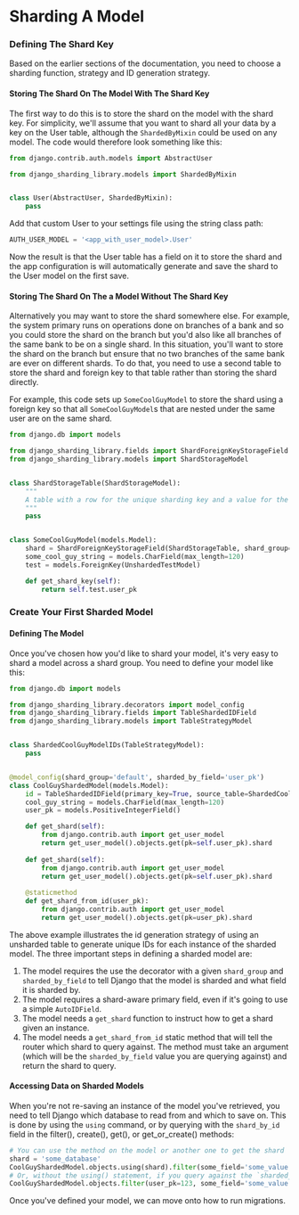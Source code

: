 # Sharding A Model

### Defining The Shard Key

Based on the earlier sections of the documentation, you need to choose a sharding function, strategy and ID generation strategy. 

#### Storing The Shard On The Model With The Shard Key

The first way to do this is to store the shard on the model with the shard key. For simplicity, we'll assume that you want to shard all your data by a key on the User table, although the `ShardedByMixin` could be used on any model. The code would therefore look something like this:

```python
from django.contrib.auth.models import AbstractUser

from django_sharding_library.models import ShardedByMixin


class User(AbstractUser, ShardedByMixin):
    pass
```

Add that custom User to your settings file using the string class path:

```python
AUTH_USER_MODEL = '<app_with_user_model>.User'
```

Now the result is that the User table has a field on it to store the shard and the app configuration is will automatically generate and save the shard to the User model on the first save.

#### Storing The Shard On The a Model Without The Shard Key

Alternatively you may want to store the shard somewhere else. For example, the system primary runs on operations done on branches of a bank and so you could store the shard on the branch but you'd also like all branches of the same bank to be on a single shard. In this situation, you'll want to store the shard on the branch but ensure that no two branches of the same bank are ever on different shards. To do that, you need to use a second table to store the shard and foreign key to that table rather than storing the shard directly.

For example, this code sets up `SomeCoolGuyModel` to store the shard using a foreign key so that all `SomeCoolGuyModel`s that are nested under the same user are on the same shard.

```python
from django.db import models

from django_sharding_library.fields import ShardForeignKeyStorageField
from django_sharding_library.models import ShardStorageModel


class ShardStorageTable(ShardStorageModel):
    """
    A table with a row for the unique sharding key and a value for the shard.
    """
    pass


class SomeCoolGuyModel(models.Model):
    shard = ShardForeignKeyStorageField(ShardStorageTable, shard_group='default')
    some_cool_guy_string = models.CharField(max_length=120)
    test = models.ForeignKey(UnshardedTestModel)

    def get_shard_key(self):
        return self.test.user_pk
```


### Create Your First Sharded Model

#### Defining The Model

Once you've chosen how you'd like to shard your model, it's very easy to shard a model across a shard group. You need to define your model like this:


```python
from django.db import models

from django_sharding_library.decorators import model_config
from django_sharding_library.fields import TableShardedIDField
from django_sharding_library.models import TableStrategyModel


class ShardedCoolGuyModelIDs(TableStrategyModel):
    pass


@model_config(shard_group='default', sharded_by_field='user_pk')
class CoolGuyShardedModel(models.Model):
    id = TableShardedIDField(primary_key=True, source_table=ShardedCoolGuyModelIDs)
    cool_guy_string = models.CharField(max_length=120)
    user_pk = models.PositiveIntegerField()

    def get_shard(self):
        from django.contrib.auth import get_user_model
        return get_user_model().objects.get(pk=self.user_pk).shard
        
    def get_shard(self):
        from django.contrib.auth import get_user_model
        return get_user_model().objects.get(pk=self.user_pk).shard
        
    @staticmethod
    def get_shard_from_id(user_pk):
        from django.contrib.auth import get_user_model
        return get_user_model().objects.get(pk=user_pk).shard
```

The above example illustrates the id generation strategy of using an unsharded table to generate unique IDs for each instance of the sharded model. The three important steps in defining a sharded model are:

1. The model requires the use the decorator with a given `shard_group` and `sharded_by_field` to tell Django that the model is sharded and what field it is sharded by.
2. The model requires a shard-aware primary field, even if it's going to use a simple `AutoIDField`.
3. The model needs a `get_shard` function to instruct how to get a shard given an instance.
4. The model needs a `get_shard_from_id` static method that will tell the router which shard to query against. The method must take an argument (which will be the `sharded_by_field` value you are querying against) and return the shard to query.

#### Accessing Data on Sharded Models

When you're not re-saving an instance of the model you've retrieved, you need to tell Django which database to read from and which to save on. This is done by using the `using` command, or by querying with the `shard_by_id` field in the filter(), create(), get(), or get_or_create() methods:

```python
# You can use the method on the model or another one to get the shard
shard = 'some_database'
CoolGuyShardedModel.objects.using(shard).filter(some_field='some_value')
# Or, without the using() statement, if you query against the `sharded_by_field` in your filter()
CoolGuyShardedModel.objects.filter(user_pk=123, some_field='some_value')
```

Once you've defined your model, we can move onto how to run migrations.
